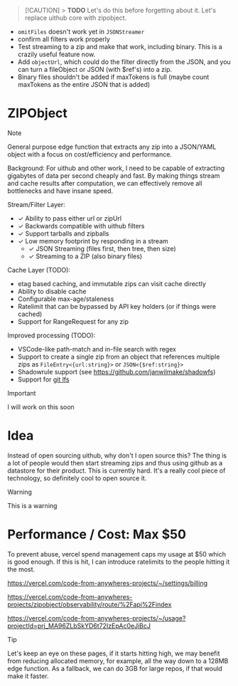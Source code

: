 > [!CAUTION] > **TODO** Let's do this before forgetting about it. Let's replace uithub core with zipobject.

- `omitFiles` doesn't work yet in `JSONStreamer`
- confirm all filters work properly
- Test streaming to a zip and make that work, including binary. This is a crazily useful feature now.
- Add `objectUrl`, which could do the filter directly from the JSON, and you can turn a fileObject or JSON (with $ref's) into a zip.
- Binary files shouldn't be added if maxTokens is full (maybe count maxTokens as the entire JSON that is added)

# ZIPObject

> [!NOTE]  
> General purpose edge function that extracts any zip into a JSON/YAML object with a focus on cost/efficiency and performance.

Background: For uithub and other work, I need to be capable of extracting gigabytes of data per second cheaply and fast. By making things stream and cache results after computation, we can effectively remove all bottlenecks and have insane speed.

Stream/Filter Layer:

- ✓ Ability to pass either url or zipUrl
- ✓ Backwards compatible with uithub filters
- ✓ Support tarballs and zipballs
- ✓ Low memory footprint by responding in a stream
  - ✓ JSON Streaming (files first, then tree, then size)
  - ✓ Streaming to a ZIP (also binary files)

Cache Layer (TODO):

- etag based caching, and immutable zips can visit cache directly
- Ability to disable cache
- Configurable max-age/staleness
- Ratelimit that can be bypassed by API key holders (or if things were cached)
- Support for RangeRequest for any zip

Improved processing (TODO):

- VSCode-like path-match and in-file search with regex
- Support to create a single zip from an object that references multiple zips as `FileEntry<{url:string}>` or `JSON<{$ref:string}>`
- Shadowrule support (see https://github.com/janwilmake/shadowfs)
- Support for [git lfs](https://docs.github.com/en/repositories/working-with-files/managing-large-files/about-git-large-file-storage)

> [!IMPORTANT]  
> I will work on this soon

# Idea

Instead of open sourcing uithub, why don't I open source this? The thing is a lot of people would then start streaming zips and thus using github as a datastore for their product. This is currently hard. It's a really cool piece of technology, so definitely cool to open source it.

> [!WARNING]  
> This is a warning

# Performance / Cost: Max $50

To prevent abuse, vercel spend management caps my usage at $50 which is good enough. If this is hit, I can introduce ratelimits to the people hitting it the most.

https://vercel.com/code-from-anywheres-projects/~/settings/billing

https://vercel.com/code-from-anywheres-projects/zipobject/observability/route/%2Fapi%2Findex

https://vercel.com/code-from-anywheres-projects/~/usage?projectId=prj_MA96ZLbSkYD6t72IzEpAc0eJiBcJ

> [!TIP]
> Let's keep an eye on these pages, if it starts hitting high, we may benefit from reducing allocated memory, for example, all the way down to a 128MB edge function. As a fallback, we can do 3GB for large repos, if that would make it faster.
